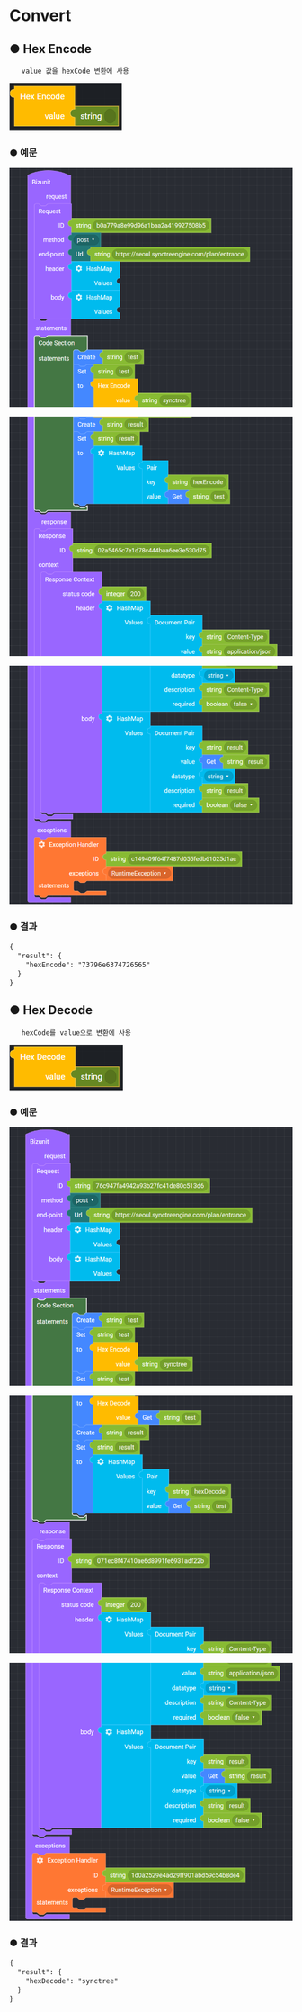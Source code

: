# Convert

## ● Hex Encode

       value 값을 hexCode 변환에 사용

![](../../img/assets/image%20%28122%29.png)

### ● 예문

![](../../img/assets/image%20%28449%29.png)

![](../../img/assets/image%20%28452%29.png)

![](../../img/assets/image%20%28410%29.png)

### ● 결과

```text
{
  "result": {
    "hexEncode": "73796e6374726565"
  }
}
```

## ● Hex Decode

       hexCode를 value으로 변환에 사용

![](../../img/assets/image%20%28165%29.png)

### ● 예문

![](../../img/assets/image%20%28393%29.png)

![](../../img/assets/image%20%28422%29.png)

![](../../img/assets/image%20%28427%29.png)

### ● 결과

```text
{
  "result": {
    "hexDecode": "synctree"
  }
}
```
